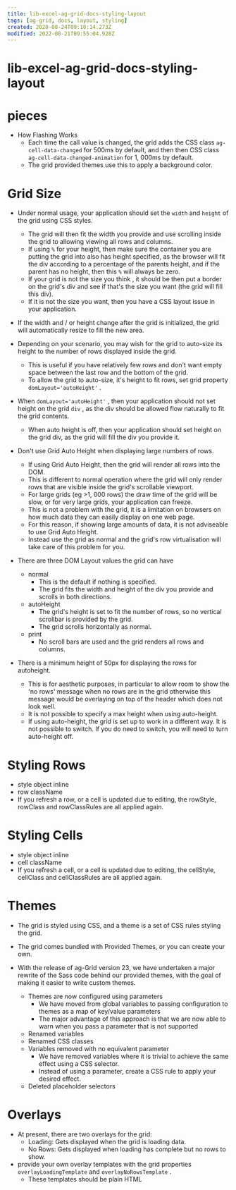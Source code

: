 ```yaml
---
title: lib-excel-ag-grid-docs-styling-layout
tags: [ag-grid, docs, layout, styling]
created: 2020-08-24T09:18:14.273Z
modified: 2022-08-21T09:55:04.928Z
---
```


# lib-excel-ag-grid-docs-styling-layout

# pieces

- How Flashing Works
  - Each time the call value is changed, the grid adds the CSS class `ag-cell-data-changed` for 500ms by default, and then then CSS class `ag-cell-data-changed-animation` for 1, 000ms by default. 
  - The grid provided themes use this to apply a background color.

# Grid Size

- Under normal usage, your application should set the `width` and `height` of the grid using CSS styles. 
  - The grid will then fit the width you provide and use scrolling inside the grid to allowing viewing all rows and columns.
  - If using `%` for your height, then make sure the container you are putting the grid into also has height specified, as the browser will fit the div according to a percentage of the parents height, and if the parent has no height, then this `%` will always be zero.
  - If your grid is not the size you think , it should be then put a border on the grid's div and see if that's the size you want (the grid will fill this div). 
  - If it is not the size you want, then you have a CSS layout issue in your application.
- If the width and / or height change after the grid is initialized, the grid will automatically resize to fill the new area.

- Depending on your scenario, you may wish for the grid to auto-size its height to the number of rows displayed inside the grid. 
  - This is useful if you have relatively few rows and don't want empty space between the last row and the bottom of the grid.
  - To allow the grid to auto-size, it's height to fit rows, set grid property `domLayout='autoHeight'` .
- When `domLayout='autoHeight'` , then your application should not set height on the grid `div` , as the div should be allowed flow naturally to fit the grid contents. 
  - When auto height is off, then your application should set height on the grid div, as the grid will fill the div you provide it.
- Don't use Grid Auto Height when displaying large numbers of rows.
  - If using Grid Auto Height, then the grid will render all rows into the DOM. 
  - This is different to normal operation where the grid will only render rows that are visible inside the grid's scrollable viewport. 
  - For large grids (eg >1, 000 rows) the draw time of the grid will be slow, or for very large grids, your application can freeze. 
  - This is not a problem with the grid, it is a limitation on browsers on how much data they can easily display on one web page. 
  - For this reason, if showing large amounts of data, it is not adviseable to use Grid Auto Height. 
  - Instead use the grid as normal and the grid's row virtualisation will take care of this problem for you.

- There are three DOM Layout values the grid can have
  - normal
    - This is the default if nothing is specified. 
    - The grid fits the width and height of the div you provide and scrolls in both directions.
  - autoHeight
    - The grid's height is set to fit the number of rows, so no vertical scrollbar is provided by the grid. 
    - The grid scrolls horizontally as normal.
  - print
    - No scroll bars are used and the grid renders all rows and columns. 

- There is a minimum height of 50px for displaying the rows for autoheight. 
  - This is for aesthetic purposes, in particular to allow room to show the 'no rows' message when no rows are in the grid otherwise this message would be overlaying on top of the header which does not look well.
  - It is not possible to specify a max height when using auto-height.
  - If using auto-height, the grid is set up to work in a different way. It is not possible to switch. If you do need to switch, you will need to turn auto-height off.

# Styling Rows

- style object inline
- row className
- If you refresh a row, or a cell is updated due to editing, the rowStyle, rowClass and rowClassRules are all applied again. 

# Styling Cells

- style object inline
- cell className
- If you refresh a cell, or a cell is updated due to editing, the cellStyle, cellClass and cellClassRules are all applied again. 

# Themes

- The grid is styled using CSS, and a theme is a set of CSS rules styling the grid. 
- The grid comes bundled with Provided Themes, or you can create your own.

- With the release of ag-Grid version 23, we have undertaken a major rewrite of the Sass code behind our provided themes, with the goal of making it easier to write custom themes.
  - Themes are now configured using parameters
    - We have moved from global variables to passing configuration to themes as a map of key/value parameters
    - The major advantage of this approach is that we are now able to warn when you pass a parameter that is not supported
  - Renamed variables
  - Renamed CSS classes
  - Variables removed with no equivalent parameter
    - We have removed variables where it is trivial to achieve the same effect using a CSS selector. 
    - Instead of using a parameter, create a CSS rule to apply your desired effect. 
  - Deleted placeholder selectors

# Overlays

- At present, there are two overlays for the grid:
  - Loading: Gets displayed when the grid is loading data.
  - No Rows: Gets displayed when loading has complete but no rows to show.
- provide your own overlay templates with the grid properties `overlayLoadingTemplate` and `overlayNoRowsTemplate` . 
  - These templates should be plain HTML
